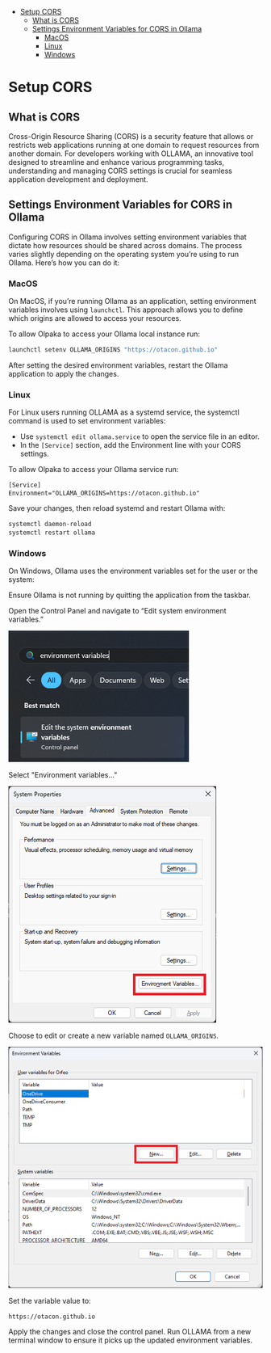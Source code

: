 <!-- TOC -->
* [Setup CORS](#setup-cors)
  * [What is CORS](#what-is-cors)
  * [Settings Environment Variables for CORS in Ollama](#settings-environment-variables-for-cors-in-ollama)
    * [MacOS](#macos)
    * [Linux](#linux)
    * [Windows](#windows)
<!-- TOC -->

# Setup CORS

## What is CORS
Cross-Origin Resource Sharing (CORS) is a security feature that allows or restricts web applications 
running at one domain to request resources from another domain. For developers working with OLLAMA, 
an innovative tool designed to streamline and enhance various programming tasks, understanding and 
managing CORS settings is crucial for seamless application development and deployment.

## Settings Environment Variables for CORS in Ollama
Configuring CORS in Ollama involves setting environment variables that dictate how resources should 
be shared across domains. The process varies slightly depending on the operating system you’re using 
to run Ollama. Here’s how you can do it:

### MacOS
On MacOS, if you’re running Ollama as an application, setting environment variables involves using 
`launchctl`. This approach allows you to define which origins are allowed to access your resources. 

To allow Olpaka to access your Ollama local instance run:
```bash
launchctl setenv OLLAMA_ORIGINS "https://otacon.github.io"
```

After setting the desired environment variables, restart the Ollama application to apply the 
changes.

### Linux

For Linux users running OLLAMA as a systemd service, the systemctl command is used to set environment variables:
- Use `systemctl edit ollama.service` to open the service file in an editor.
- In the `[Service]` section, add the Environment line with your CORS settings. 

To allow Olpaka to access your Ollama service run:
```
[Service]
Environment="OLLAMA_ORIGINS=https://otacon.github.io"
```

Save your changes, then reload systemd and restart Ollama with:

```bash
systemctl daemon-reload
systemctl restart ollama
```

### Windows
On Windows, Ollama uses the environment variables set for the user or the system:

Ensure Ollama is not running by quitting the application from the taskbar.

Open the Control Panel and navigate to “Edit system environment variables.”

![Control Panel](images/windows_tutorial_1.png)

Select "Environment variables..."

![Environment Variables](images/windows_tutorial_2.png)

Choose to edit or create a new variable named `OLLAMA_ORIGINS`.

![Environment Variables](images/windows_tutorial_3.png)

Set the variable value to:

```
https://otacon.github.io
```

Apply the changes and close the control panel. Run OLLAMA from a new terminal window to ensure it 
picks up the updated environment variables.
